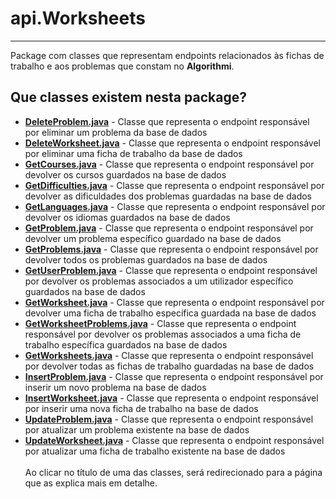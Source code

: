 # api.Worksheets
*** 
Package com classes que representam endpoints relacionados às fichas de trabalho e aos problemas que constam no **Algorithmi**.

## Que classes existem nesta package?
- [**DeleteProblem.java**](../Packages%20-%20Classes/Classes%20em%20api.Worksheets/DeleteProblem.java.md) - Classe que representa o endpoint responsável por eliminar um problema da base de dados
- [**DeleteWorksheet.java**](../Packages%20-%20Classes/Classes%20em%20api.Worksheets/DeleteWorksheet.java.md) - Classe que representa o endpoint responsável por eliminar uma ficha de trabalho da base de dados
- [**GetCourses.java**](../Packages%20-%20Classes/Classes%20em%20api.Worksheets/GetCourses.java.md) - Classe que representa o endpoint responsável por devolver os cursos guardados na base de dados
- [**GetDifficulties.java**](../Packages%20-%20Classes/Classes%20em%20api.Worksheets/GetDifficulties.java.md) - Classe que representa o endpoint responsável por devolver as dificuldades dos problemas guardadas na base de dados
- [**GetLanguages.java**](../Packages%20-%20Classes/Classes%20em%20api.Worksheets/GetLanguages.java.md) - Classe que representa o endpoint responsável por devolver os idiomas guardados na base de dados
- [**GetProblem.java**](../Packages%20-%20Classes/Classes%20em%20api.Worksheets/GetProblem.java.md) - Classe que representa o endpoint responsável por devolver um problema específico guardado na base de dados
- [**GetProblems.java**](../Packages%20-%20Classes/Classes%20em%20api.Worksheets/GetProblems.java.md) - Classe que representa o endpoint responsável por devolver todos os problemas guardados na base de dados
- [**GetUserProblem.java**](../Packages%20-%20Classes/Classes%20em%20api.Worksheets/GetUserProblem.java.md) - Classe que representa o endpoint responsável por devolver os problemas associados a um utilizador específico guardados na base de dados
- [**GetWorksheet.java**](../Packages%20-%20Classes/Classes%20em%20api.Worksheets/GetWorksheet.java.md) - Classe que representa o endpoint responsável por devolver uma ficha de trabalho específica guardada na base de dados
- [**GetWorksheetProblems.java**](../Packages%20-%20Classes/Classes%20em%20api.Worksheets/GetWorksheetProblems.java.md) - Classe que representa o endpoint responsável por devolver os problemas associados a uma ficha de trabalho específica guardados na base de dados
- [**GetWorksheets.java**](../Packages%20-%20Classes/Classes%20em%20api.Worksheets/GetWorksheets.java.md) - Classe que representa o endpoint responsável por devolver todas as fichas de trabalho guardadas na base de dados
- [**InsertProblem.java**](../Packages%20-%20Classes/Classes%20em%20api.Worksheets/InsertProblem.java.md) - Classe que representa o endpoint responsável por inserir um novo problema na base de dados
- [**InsertWorksheet.java**](../Packages%20-%20Classes/Classes%20em%20api.Worksheets/InsertWorksheet.java.md) - Classe que representa o endpoint responsável por inserir uma nova ficha de trabalho na base de dados
- [**UpdateProblem.java**](../Packages%20-%20Classes/Classes%20em%20api.Worksheets/UpdateProblem.java.md) - Classe que representa o endpoint responsável por atualizar um problema existente na base de dados
- [**UpdateWorksheet.java**](../Packages%20-%20Classes/Classes%20em%20api.Worksheets/UpdateWorksheet.java.md) - Classe que representa o endpoint responsável por atualizar uma ficha de trabalho existente na base de dados
<br><br>
Ao clicar no título de uma das classes, será redirecionado para a página que as explica mais em detalhe.
